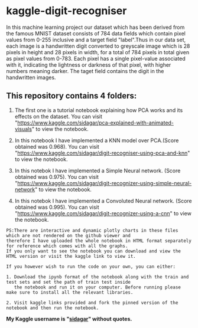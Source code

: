 # kaggle-digit-recogniser
In this machine learning project our dataset which has been derived from the famous MNIST dataset consists of 784 data fields which contain pixel values from 0-255 inclusive and a target field "label".Thus in our data set, each image is a handwritten digit converted to greyscale image which is 28 pixels in height and 28 pixels in width, for a total of 784 pixels in total given as pixel values from 0-783. Each pixel has a single pixel-value associated with it, indicating the lightness or darkness of that pixel, with higher numbers meaning darker. The taget field contains the digit in the handwritten images.

## This repository contains 4 folders: 

  1. The first one is a tutorial notebook explaining how PCA works and its effects on the dataset.
     You can visit "https://www.kaggle.com/sidagar/pca-explained-with-animated-visuals" to view the notebook.

  2. In this notebook I have implemented a KNN model over PCA.(Score obtained was 0.968). 
     You can visit "https://www.kaggle.com/sidagar/digit-recogniser-using-pca-and-knn" to view the notebook.
  
  3. In this notebok I have implemented a Simple Neural network. (Score obtained was 0.975).
     You can visit "https://www.kaggle.com/sidagar/digit-recognizer-using-simple-neural-network" to view the notebook.
     
  4. In this notebok I have implemented a Convoluted Neural network. (Score obtained was 0.995).
     You can visit "https://www.kaggle.com/sidagar/digit-recognizer-using-a-cnn" to view the notebook.
    
    PS:There are interactive and dynamic plotly charts in these files which are not rendered on the github viewer and 
    therefore I have uploaded the whole notebook in HTML format separately for reference which comes with all the graphs.
    If you only want to see the notebook you can download and view the HTML version or visit the kaggle link to view it.
    
    If you however wish to run the code on your own, you can either:
    
    1. Download the ipynb format of the notebook along with the train and test sets and set the path of train test inside 
       the notebook and run it on your computer. Before running please make sure to install all the relevant libraries.
    
    2. Visit kaggle links provided and fork the pinned version of the notebook and then run the notebook.

**My Kaggle username is "[sidagar](https://www.kaggle.com/sidagar)" without quotes.**
